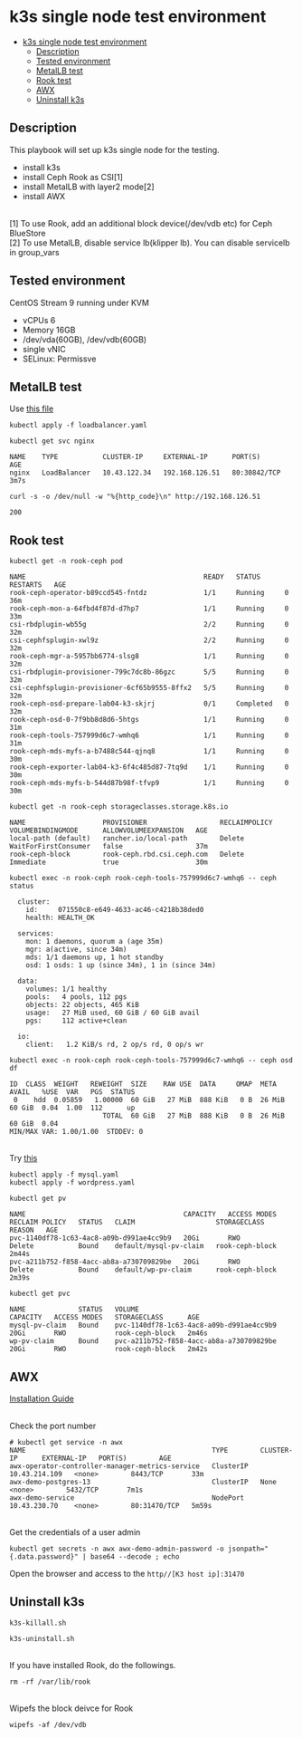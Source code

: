 # k3s single node test environment

- [k3s single node test environment](#k3s-single-node-test-environment)
  - [Description](#description)
  - [Tested environment](#tested-environment)
  - [MetalLB test](#metallb-test)
  - [Rook test](#rook-test)
  - [AWX](#awx)
  - [Uninstall k3s](#uninstall-k3s)

## Description

This playbook will set up k3s single node for the testing.
- install k3s
- install Ceph Rook as CSI[1]
- install MetalLB with layer2 mode[2]
- install AWX

<br>[1] To use Rook, add an additional block device(/dev/vdb etc) for Ceph BlueStore
<br>[2] To use MetalLB, disable service lb(klipper lb). You can disable servicelb in group_vars

## Tested environment

CentOS Stream 9 running under KVM
- vCPUs 6
- Memory 16GB
- /dev/vda(60GB), /dev/vdb(60GB)
- single vNIC
- SELinux: Permissve

## MetalLB test

Use [this file](./k8s_test_yaml/loadbalancer.yaml)

```text
kubectl apply -f loadbalancer.yaml 
```

```text
kubectl get svc nginx 

NAME    TYPE           CLUSTER-IP     EXTERNAL-IP      PORT(S)        AGE
nginx   LoadBalancer   10.43.122.34   192.168.126.51   80:30842/TCP   3m7s
```

```text
curl -s -o /dev/null -w "%{http_code}\n" http://192.168.126.51 

200
```

## Rook test

```text
kubectl get -n rook-ceph pod

NAME                                            READY   STATUS      RESTARTS   AGE
rook-ceph-operator-b89ccd545-fntdz              1/1     Running     0          36m
rook-ceph-mon-a-64fbd4f87d-d7hp7                1/1     Running     0          33m
csi-rbdplugin-wb55g                             2/2     Running     0          32m
csi-cephfsplugin-xwl9z                          2/2     Running     0          32m
rook-ceph-mgr-a-5957bb6774-slsg8                1/1     Running     0          32m
csi-rbdplugin-provisioner-799c7dc8b-86gzc       5/5     Running     0          32m
csi-cephfsplugin-provisioner-6cf65b9555-8ffx2   5/5     Running     0          32m
rook-ceph-osd-prepare-lab04-k3-skjrj            0/1     Completed   0          32m
rook-ceph-osd-0-7f9bb8d8d6-5htgs                1/1     Running     0          31m
rook-ceph-tools-757999d6c7-wmhq6                1/1     Running     0          31m
rook-ceph-mds-myfs-a-b7488c544-qjnq8            1/1     Running     0          30m
rook-ceph-exporter-lab04-k3-6f4c485d87-7tq9d    1/1     Running     0          30m
rook-ceph-mds-myfs-b-544d87b98f-tfvp9           1/1     Running     0          30m
```

```text
kubectl get -n rook-ceph storageclasses.storage.k8s.io 

NAME                   PROVISIONER                  RECLAIMPOLICY   VOLUMEBINDINGMODE      ALLOWVOLUMEEXPANSION   AGE
local-path (default)   rancher.io/local-path        Delete          WaitForFirstConsumer   false                  37m
rook-ceph-block        rook-ceph.rbd.csi.ceph.com   Delete          Immediate              true                   30m
```

```text
kubectl exec -n rook-ceph rook-ceph-tools-757999d6c7-wmhq6 -- ceph status

  cluster:
    id:     071550c8-e649-4633-ac46-c4218b38ded0
    health: HEALTH_OK
 
  services:
    mon: 1 daemons, quorum a (age 35m)
    mgr: a(active, since 34m)
    mds: 1/1 daemons up, 1 hot standby
    osd: 1 osds: 1 up (since 34m), 1 in (since 34m)
 
  data:
    volumes: 1/1 healthy
    pools:   4 pools, 112 pgs
    objects: 22 objects, 465 KiB
    usage:   27 MiB used, 60 GiB / 60 GiB avail
    pgs:     112 active+clean
 
  io:
    client:   1.2 KiB/s rd, 2 op/s rd, 0 op/s wr
```

```text
kubectl exec -n rook-ceph rook-ceph-tools-757999d6c7-wmhq6 -- ceph osd df

ID  CLASS  WEIGHT   REWEIGHT  SIZE    RAW USE  DATA     OMAP  META    AVAIL   %USE  VAR   PGS  STATUS
 0    hdd  0.05859   1.00000  60 GiB   27 MiB  888 KiB   0 B  26 MiB  60 GiB  0.04  1.00  112      up
                       TOTAL  60 GiB   27 MiB  888 KiB   0 B  26 MiB  60 GiB  0.04                   
MIN/MAX VAR: 1.00/1.00  STDDEV: 0
```

<br>Try [this](https://github.com/rook/rook/tree/master/deploy/examples)
```text
kubectl apply -f mysql.yaml 
kubectl apply -f wordpress.yaml 
```

```
kubectl get pv

NAME                                       CAPACITY   ACCESS MODES   RECLAIM POLICY   STATUS   CLAIM                    STORAGECLASS      REASON   AGE
pvc-1140df78-1c63-4ac8-a09b-d991ae4cc9b9   20Gi       RWO            Delete           Bound    default/mysql-pv-claim   rook-ceph-block            2m44s
pvc-a211b752-f858-4acc-ab8a-a730709829be   20Gi       RWO            Delete           Bound    default/wp-pv-claim      rook-ceph-block            2m39s
```
```text
kubectl get pvc

NAME             STATUS   VOLUME                                     CAPACITY   ACCESS MODES   STORAGECLASS      AGE
mysql-pv-claim   Bound    pvc-1140df78-1c63-4ac8-a09b-d991ae4cc9b9   20Gi       RWO            rook-ceph-block   2m46s
wp-pv-claim      Bound    pvc-a211b752-f858-4acc-ab8a-a730709829be   20Gi       RWO            rook-ceph-block   2m42s
```

## AWX

[Installation Guide](https://ansible.readthedocs.io/projects/awx-operator/en/latest/installation/basic-install.html)

<br>Check the port number
```
# kubectl get service -n awx 
NAME                                              TYPE        CLUSTER-IP      EXTERNAL-IP   PORT(S)        AGE
awx-operator-controller-manager-metrics-service   ClusterIP   10.43.214.109   <none>        8443/TCP       33m
awx-demo-postgres-13                              ClusterIP   None            <none>        5432/TCP       7m1s
awx-demo-service                                  NodePort    10.43.230.70    <none>        80:31470/TCP   5m59s
```

<br>Get the credentials of a user admin
```text
kubectl get secrets -n awx awx-demo-admin-password -o jsonpath="{.data.password}" | base64 --decode ; echo
```
Open the browser and access to the `http//[K3 host ip]:31470`

## Uninstall k3s

```shell
k3s-killall.sh 
```

```shell
k3s-uninstall.sh
```

<br>If you have installed Rook, do the followings.
```text
rm -rf /var/lib/rook
```

<br>Wipefs the block deivce for Rook
```shell
wipefs -af /dev/vdb 
```